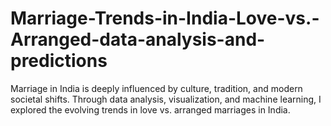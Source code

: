 # Marriage-Trends-in-India-Love-vs.-Arranged-data-analysis-and-predictions
Marriage in India is deeply influenced by culture, tradition, and modern societal shifts. Through data analysis, visualization, and machine learning, I explored the evolving trends in love vs. arranged marriages in India.
